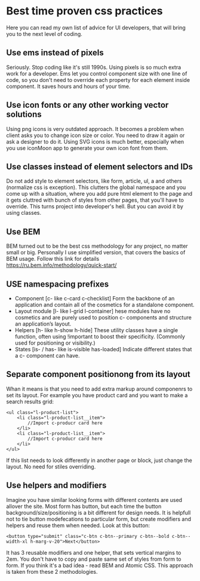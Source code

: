 # Best time proven css practices 
Here you can read my own list of advice for UI developers, that will bring you to the next level of coding.

## Use ems instead of pixels
Seriously. Stop coding like it's still 1990s. Using pixels is so much extra work for a developer.
Ems let you control component size with one line of code, so you don't need to override each property for each element inside component.
It saves hours and hours of your time.

## Use icon fonts or any other working vector solutions
Using png icons is very outdated approach. It becomes a problem when client asks you to change icon size or color.
You need to draw it again or ask a designer to do it.
Using SVG icons is much better, especially when you use iconMoon app to generate your own icon font from them.

## Use classes instead of element selectors and IDs
Do not add style to element selectors, like form, article, ul, a and others (normalize css is exception).
This clutters the global namespace and you come up with a situation, where you add pure html element to the page and it gets cluttred with bunch of styles from other pages, that you'll have to override.
This turns project into developer's hell. But you can avoid it by using classes.

## Use BEM
BEM turned out to be the best css methodology for any project, no matter small or big.
Personally I use simplified version, that covers the basics of BEM usage.
Follow this link  for details https://ru.bem.info/methodology/quick-start/

## USE namespacing prefixes
- Component	[c- like c-card c-checklist] Form the backbone of an application and contain all of the cosmetics for a standalone component.
- Layout module	[l- like l-grid l-container] hese modules have no cosmetics and are purely used to position c- components and structure an application’s layout.
- Helpers	[h- like h-show h-hide] These utility classes have a single function, often using !important to boost their specificity. (Commonly used for positioning or visibility.)
- States	[is- / has-	like is-visible has-loaded]	Indicate different states that a c- component can have.

## Separate component positionong from its layout
Whan it means is that you need to add extra markup around componenrs to set its layout.
For example you have product card and you want to make a search results grid:

    <ul class="l-product-list">
        <li class="l-product-list__item">
            //Import c-producr card here
        </li>
        <li class="l-product-list__item">
            //Import c-producr card here
        </li>
    </ul>

If this list needs to look differently in another page or block, just change the layout. No need for stiles overriding.

## Use helpers and modifiers
Imagine you have similar looking forms with different contents are used allover the site.
Most form has button, but each time the button background/size/positioning is a bit different for design needs.
It is helpfull not to tie button modefecations to particular form, but create modifiers and helpers and reuse them when needed.
Look at this button:

    <button type="submit" class="c-btn c-btn--primary c-btn--bold c-btn--width-xl h-marg-v-20">Next</button>

It has 3 reusable modifiers and one helper, that sets vertical margins to 2em. You don't have to copy and paste same set of styles from form to form.
If you think it's a bad idea - read BEM and Atomic CSS. This approach is taken from these 2 methodologies.

##